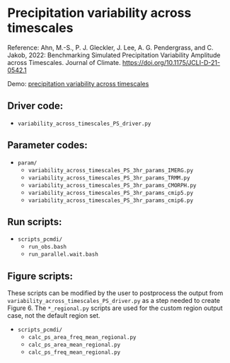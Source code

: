 # Precipitation variability across timescales

Reference: Ahn, M.-S., P. J. Gleckler, J. Lee, A. G. Pendergrass, and C. Jakob, 2022: Benchmarking Simulated Precipitation Variability Amplitude across Timescales. Journal of Climate. https://doi.org/10.1175/JCLI-D-21-0542.1

Demo: [precipitation variability across timescales](https://github.com/PCMDI/pcmdi_metrics/blob/main/doc/jupyter/Demo/Demo_7_precip_variability.ipynb)

## Driver code:
- `variability_across_timescales_PS_driver.py`

## Parameter codes:
- `param/`
  - `variability_across_timescales_PS_3hr_params_IMERG.py`
  - `variability_across_timescales_PS_3hr_params_TRMM.py`
  - `variability_across_timescales_PS_3hr_params_CMORPH.py`
  - `variability_across_timescales_PS_3hr_params_cmip5.py`
  - `variability_across_timescales_PS_3hr_params_cmip6.py`

## Run scripts:
- `scripts_pcmdi/`
  - `run_obs.bash`
  - `run_parallel.wait.bash`
  
## Figure scripts:

These scripts can be modified by the user to postprocess the output from `variability_across_timescales_PS_driver.py` as a step needed to create Figure 6. The `*_regional.py` scripts are used for the custom region output case, not the default region set.

- `scripts_pcmdi/`
  - `calc_ps_area_freq_mean_regional.py`
  - `calc_ps_area_mean_regional.py`
  - `calc_ps_freq_mean_regional.py`

